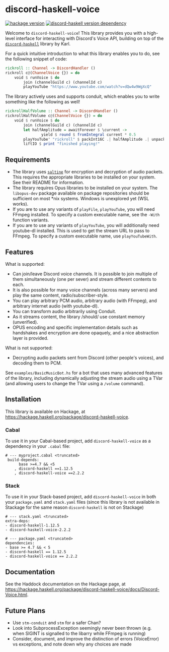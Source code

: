 # discord-haskell-voice

[![hackage version](https://img.shields.io/hackage/v/discord-haskell-voice?color=%235e5184)](https://hackage.haskell.org/package/discord-haskell-voice)
[![discord-haskell version dependency](https://img.shields.io/badge/discord--haskell%20ver.-1.12.5-lightblue)](https://hackage.haskell.org/package/discord-haskell)

Welcome to `discord-haskell-voice`! This library provides you with a high-level
interface for interacting with Discord's Voice API, building on top of the
[`discord-haskell`](https://hackage.haskell.org/package/discord-haskell) library
by Karl.

For a quick intuitive introduction to what this library enables you to do, see
the following snippet of code:

```hs
rickroll :: Channel -> DiscordHandler ()
rickroll c@(ChannelVoice {}) = do
    void $ runVoice $ do
        join (channelGuild c) (channelId c)
        playYouTube "https://www.youtube.com/watch?v=dQw4w9WgXcQ"
```

The library actively uses and supports conduit, which enables you to write
something like the following as well!

```hs
rickrollHalfVolume :: Channel -> DiscordHandler ()
rickrollHalfVolume c@(ChannelVoice {}) = do
    void $ runVoice $ do
        join (channelGuild c) (channelId c)
        let halfAmplitude = awaitForever $ \current ->
                yield $ round $ fromIntegral current * 0.5
        playYouTube' "rickroll" $ packInt16C .| halfAmplitude .| unpackInt16C
        liftIO $ print "finished playing!"
```

## Requirements

- The library uses [`saltine`](https://github.com/tel/saltine) for encryption
and decryption of audio packets. This requires the appropriate libraries to be
installed on your system. See their README for information.
- The library requires Opus libraries to be installed on your system. The
`libopus-dev` package available on package repositories should be sufficient
on most \*nix systems. Windows is unexplored yet (WSL works).
- If you are to use any variants of `playFile`, `playYouTube`, you will need
FFmpeg installed. To specify a custom executable name, see the `-With` function
variants.
- If you are to use any variants of `playYouTube`, you will additionally need
youtube-dl installed. This is used to get the stream URL to pass to FFmpeg. To
specify a custom executable name, use `playYouTubeWith`.

## Features

What is supported:

- Can join/leave Discord voice channels. It is possible to join multiple of them
simultaneously (one per sever) and stream different contents to each.
- It is also possible for many voice channels (across many servers) and play the
same content, radio/subscriber-style.
- You can play arbitrary PCM audio, arbitrary audio (with FFmpeg), and arbitrary
internet audio (with youtube-dl).
- You can transform audio arbitrarily using Conduit.
- As it streams content, the library /should/ use constant memory (unverified).
- OPUS encoding and specific implementation details such as handshakes and
encryption are done opaquely, and a nice abstraction layer is provided.

What is not supported:

- Decrypting audio packets sent from Discord (other people's voices), and
decoding them to PCM.

See `examples/BasicMusicBot.hs` for a bot that uses many advanced features of
the library, including dynamically adjusting the stream audio using a TVar
(and allowing users to change the TVar using a `/volume` command).

## Installation

This library is available on Hackage, at https://hackage.haskell.org/package/discord-haskell-voice.

### Cabal

To use it in your Cabal-based project, add `discord-haskell-voice` as a dependency in your `.cabal` file:

```
# --- myproject.cabal <truncated>
 build-depends:
      base >=4.7 && <5
    , discord-haskell ==1.12.5
    , discord-haskell-voice ==2.2.2
```

### Stack

To use it in your Stack-based project, add `discord-haskell-voice` in both your `package.yaml` and `stack.yaml` files (since this library is not available in Stackage for the same reason `discord-haskell` is not on Stackage)

```
# --- stack.yaml <truncated>
extra-deps:
- discord-haskell-1.12.5
- discord-haskell-voice-2.2.2
```

```
# --- package.yaml <truncated>
dependencies:
- base >= 4.7 && < 5
- discord-haskell == 1.12.5
- discord-haskell-voice == 2.2.2
```

## Documentation

See the Haddock documentation on the Hackage page, at https://hackage.haskell.org/package/discord-haskell-voice/docs/Discord-Voice.html.

## Future Plans

- Use `stm-conduit` and `stm` for a safer Chan?
- Look into SubprocessException seemingly never been thrown (e.g. when SIGINT
is signalled to the libarry while FFmpeg is running)
- Consider, document, and improve the distinction of errors (VoiceError) vs
exceptions, and note down why any choices are made
